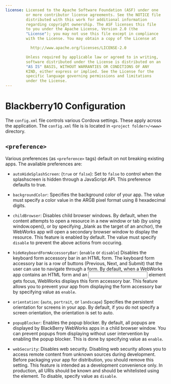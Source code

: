 ```yaml
---
license: Licensed to the Apache Software Foundation (ASF) under one
         or more contributor license agreements. See the NOTICE file
         distributed with this work for additional information
         regarding copyright ownership. The ASF licenses this file
         to you under the Apache License, Version 2.0 (the
         "License"); you may not use this file except in compliance
         with the License. You may obtain a copy of the License at

           http://www.apache.org/licenses/LICENSE-2.0

         Unless required by applicable law or agreed to in writing,
         software distributed under the License is distributed on an
         "AS IS" BASIS, WITHOUT WARRANTIES OR CONDITIONS OF ANY
         KIND, either express or implied. See the License for the
         specific language governing permissions and limitations
         under the License.
---
```


# Blackberry10 Configuration

The `config.xml` file controls various Cordova settings. These apply across the application.
The `config.xml` file is is located in `<project folder>/<www>` directory.

## `<preference>`

Various preferences (as `<preference>` tags) default on not breaking existing apps.
The available preferences are:

* `autoHideSplashScreen`: (`true` or `false`): Set to `false` to control when the splashscreen
  is hidden through a JavaScript API. This preference defaults to true.

* `backgroundColor`: Specifies the background color of your app. The value must specify
  a color value in the ARGB pixel format using 8 hexadecimal digits.

* `childBrowser`: Disables child browser windows. By default, when the content attempts
  to open a resource in a new window or tab (by using window.open(), or by specifying _blank
  as the target of an anchor), the WebWorks app will open a secondary browser window
  to display the resource. This feature is enabled by default. The value must specify
  `disable` to prevent the above actions from occuring.

* `hideKeyboardFormAccessoryBar`: (`enable` or `disable`) Disables the keyboard form
  accessory bar in an HTML form. The keyboard form accessory bar is a row of
  buttons (Previous, Next, and Submit) that the user can use to navigate through a form.
  By default, when a WebWorks app contains an HTML form and an <input> element gets
  focus, WebWorks displays this form accessory bar. This feature allows you to prevent your
  app from displaying the form accessory bar by specifying value as `enable`.

* `orientation`: (`auto`, `portrait`, or `landscape`) Specifies the persistent orientation
  for screens in your app. By default, if you do not specify a screen orientation,
  the orientation is set to auto.

* `popupBlocker`: Enables the popup blocker. By default, all popups are displayed by
  BlackBerry WebWorks apps in a child browser window. You can prevent popups from displaying
  without user intervention by enabling the popup blocker. This is done by specifying
  value as `enable`.

* `webSecurity`: Disables web security. Disabling web security allows you to access
  remote content from unknown sources during development. Before packaging your app for
  distribution, you should remove this setting. This feature is intended as a
  development convenience only. In production, all URIs should be known and should be
  whitelisted using the <access> element. To disable, specify value as `disable`.
